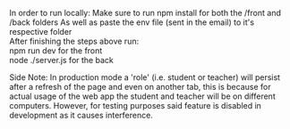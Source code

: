 In order to run locally:
Make sure to run npm install for both the /front and /back folders
As well as paste the env file (sent in the email) to it's respective folder  
After finishing the steps above run:  
npm run dev for the front  
node ./server.js for the back  
  
Side Note:
In production mode a 'role' (i.e. student or teacher) will persist after a refresh of the page and even on another tab,
this is because for actual usage of the web app the student and teacher will be on different computers.
However, for testing purposes said feature is disabled in development as it causes interference.
